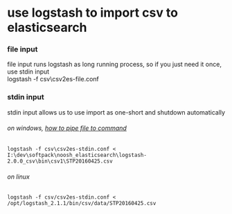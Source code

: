 # use logstash to import csv to elasticsearch

### file input
file input runs logstash as long running process, so if you just need it once, use stdin input    
logstash -f csv\csv2es-file.conf    

### stdin input    
stdin input allows us to use import as one-short and shutdown automatically 
###### on windows, [how to pipe file to command](http://www.lagmonster.org/docs/DOS7/pipes.html#pipe)    
    logstash -f csv\csv2es-stdin.conf < I:\dev\softpack\noosh_elasticsearch\logstash-2.0.0_csv\bin\csv1\STP20160425.csv
    
###### on linux 
    logstash -f csv/csv2es-stdin.conf < /opt/logstash_2.1.1/bin/csv/data/STP20160425.csv     
